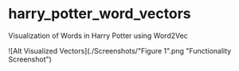 # harry_potter_word_vectors
Visualization of Words in Harry Potter using Word2Vec

![Alt Visualized Vectors](./Screenshots/"Figure 1".png "Functionality Screenshot")
